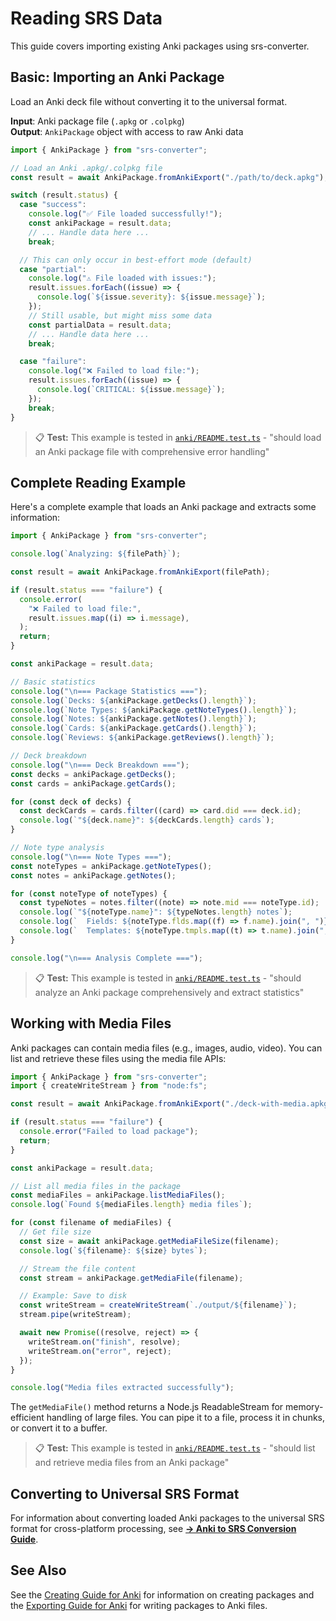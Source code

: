 # Reading SRS Data

This guide covers importing existing Anki packages using srs-converter.

## Basic: Importing an Anki Package

Load an Anki deck file without converting it to the universal format.

**Input**: Anki package file (`.apkg` or `.colpkg`)  
**Output**: `AnkiPackage` object with access to raw Anki data

```typescript
import { AnkiPackage } from "srs-converter";

// Load an Anki .apkg/.colpkg file
const result = await AnkiPackage.fromAnkiExport("./path/to/deck.apkg");

switch (result.status) {
  case "success":
    console.log("✅ File loaded successfully!");
    const ankiPackage = result.data;
    // ... Handle data here ...
    break;

  // This can only occur in best-effort mode (default)
  case "partial":
    console.log("⚠️ File loaded with issues:");
    result.issues.forEach((issue) => {
      console.log(`${issue.severity}: ${issue.message}`);
    });
    // Still usable, but might miss some data
    const partialData = result.data;
    // ... Handle data here ...
    break;

  case "failure":
    console.log("❌ Failed to load file:");
    result.issues.forEach((issue) => {
      console.log(`CRITICAL: ${issue.message}`);
    });
    break;
}
```

> 📋 **Test:** This example is tested in [`anki/README.test.ts`](README.test.ts) - "should load an Anki package file with comprehensive error handling"

## Complete Reading Example

Here's a complete example that loads an Anki package and extracts some information:

```typescript
import { AnkiPackage } from "srs-converter";

console.log(`Analyzing: ${filePath}`);

const result = await AnkiPackage.fromAnkiExport(filePath);

if (result.status === "failure") {
  console.error(
    "❌ Failed to load file:",
    result.issues.map((i) => i.message),
  );
  return;
}

const ankiPackage = result.data;

// Basic statistics
console.log("\n=== Package Statistics ===");
console.log(`Decks: ${ankiPackage.getDecks().length}`);
console.log(`Note Types: ${ankiPackage.getNoteTypes().length}`);
console.log(`Notes: ${ankiPackage.getNotes().length}`);
console.log(`Cards: ${ankiPackage.getCards().length}`);
console.log(`Reviews: ${ankiPackage.getReviews().length}`);

// Deck breakdown
console.log("\n=== Deck Breakdown ===");
const decks = ankiPackage.getDecks();
const cards = ankiPackage.getCards();

for (const deck of decks) {
  const deckCards = cards.filter((card) => card.did === deck.id);
  console.log(`"${deck.name}": ${deckCards.length} cards`);
}

// Note type analysis
console.log("\n=== Note Types ===");
const noteTypes = ankiPackage.getNoteTypes();
const notes = ankiPackage.getNotes();

for (const noteType of noteTypes) {
  const typeNotes = notes.filter((note) => note.mid === noteType.id);
  console.log(`"${noteType.name}": ${typeNotes.length} notes`);
  console.log(`  Fields: ${noteType.flds.map((f) => f.name).join(", ")}`);
  console.log(`  Templates: ${noteType.tmpls.map((t) => t.name).join(", ")}`);
}

console.log("\n=== Analysis Complete ===");
```

> 📋 **Test:** This example is tested in [`anki/README.test.ts`](README.test.ts) - "should analyze an Anki package comprehensively and extract statistics"

## Working with Media Files

Anki packages can contain media files (e.g., images, audio, video).
You can list and retrieve these files using the media file APIs:

```typescript
import { AnkiPackage } from "srs-converter";
import { createWriteStream } from "node:fs";

const result = await AnkiPackage.fromAnkiExport("./deck-with-media.apkg");

if (result.status === "failure") {
  console.error("Failed to load package");
  return;
}

const ankiPackage = result.data;

// List all media files in the package
const mediaFiles = ankiPackage.listMediaFiles();
console.log(`Found ${mediaFiles.length} media files`);

for (const filename of mediaFiles) {
  // Get file size
  const size = await ankiPackage.getMediaFileSize(filename);
  console.log(`${filename}: ${size} bytes`);

  // Stream the file content
  const stream = ankiPackage.getMediaFile(filename);

  // Example: Save to disk
  const writeStream = createWriteStream(`./output/${filename}`);
  stream.pipe(writeStream);

  await new Promise((resolve, reject) => {
    writeStream.on("finish", resolve);
    writeStream.on("error", reject);
  });
}

console.log("Media files extracted successfully");
```

The `getMediaFile()` method returns a Node.js ReadableStream for memory-efficient handling of large files.
You can pipe it to a file, process it in chunks, or convert it to a buffer.

> 📋 **Test:** This example is tested in [`anki/README.test.ts`](README.test.ts) - "should list and retrieve media files from an Anki package"

## Converting to Universal SRS Format

For information about converting loaded Anki packages to the universal SRS format for cross-platform processing, see **[→ Anki to SRS Conversion Guide](../../converting/anki-to-srs.md)**.

## See Also

See the [Creating Guide for Anki](../../creating/anki/README.md) for information on creating packages and the [Exporting Guide for Anki](../../exporting/anki/README.md) for writing packages to Anki files.
